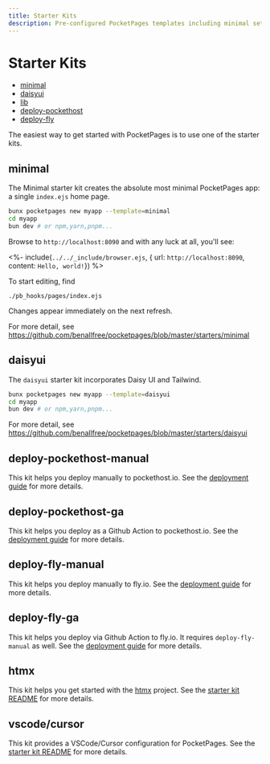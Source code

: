 ```yaml
---
title: Starter Kits
description: Pre-configured PocketPages templates including minimal setup, DaisyUI integration, and deployment configurations for PocketHost and Fly.io. Each template provides specific tooling and configurations for different use cases and deployment targets.
---
```


# Starter Kits

<!-- TOC depthfrom:2 -->

- [minimal](#minimal)
- [daisyui](#daisyui)
- [lib](#lib)
- [deploy-pockethost](#deploy-pockethost)
- [deploy-fly](#deploy-fly)

<!-- /TOC -->

The easiest way to get started with PocketPages is to use one of the starter kits.

## minimal

The Minimal starter kit creates the absolute most minimal PocketPages app: a single `index.ejs` home page.

```bash
bunx pocketpages new myapp --template=minimal
cd myapp
bun dev # or npm,yarn,pnpm...
```

Browse to `http://localhost:8090` and with any luck at all, you'll see:

<%- include(`../../_include/browser.ejs`, { url: `http://localhost:8090`, content: `Hello, world!`}) %>

To start editing, find

```
./pb_hooks/pages/index.ejs
```

Changes appear immediately on the next refresh.

For more detail, see https://github.com/benallfree/pocketpages/blob/master/starters/minimal

## daisyui

The `daisyui` starter kit incorporates Daisy UI and Tailwind.

```bash
bunx pocketpages new myapp --template=daisyui
cd myapp
bun dev # or npm,yarn,pnpm...
```

For more detail, see https://github.com/benallfree/pocketpages/blob/master/starters/daisyui

## deploy-pockethost-manual

This kit helps you deploy manually to pockethost.io. See the [deployment guide](/docs/deploying) for more details.

## deploy-pockethost-ga

This kit helps you deploy as a Github Action to pockethost.io. See the [deployment guide](/docs/deploying) for more details.

## deploy-fly-manual

This kit helps you deploy manually to fly.io. See the [deployment guide](/docs/deploying) for more details.

## deploy-fly-ga

This kit helps you deploy via Github Action to fly.io. It requires `deploy-fly-manual` as well. See the [deployment guide](/docs/deploying) for more details.

## htmx

This kit helps you get started with the [htmx](https://htmx.org/) project. See the [starter kit README](https://github.com/benallfree/pocketpages/blob/master/starters/htmx/README.md) for more details.

## vscode/cursor

This kit provides a VSCode/Cursor configuration for PocketPages. See the [starter kit README](https://github.com/benallfree/pocketpages/blob/master/starters/vscode/README.md) for more details.
